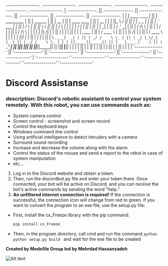 
 .----------------.  .----------------.  .----------------.  .----------------.  .----------------.  .----------------. 
| .--------------. || .--------------. || .--------------. || .--------------. || .--------------. || .--------------. |
| | ____    ____ | || |  _________   | || |    ______    | || |      __      | || | ____    ____ | || |      __      | |
| ||_   \  /   _|| || | |  _   _  |  | || |  .' ___  |   | || |     /  \     | || ||_   \  /   _|| || |     /  \     | |
| |  |   \/   |  | || | |_/ | | \_|  | || | / .'   \_|   | || |    / /\ \    | || |  |   \/   |  | || |    / /\ \    | |
| |  | |\  /| |  | || |     | |      | || | | |    ____  | || |   / ____ \   | || |  | |\  /| |  | || |   / ____ \   | |
| | _| |_\/_| |_ | || |    _| |_     | || | \ `.___]  _| | || | _/ /    \ \_ | || | _| |_\/_| |_ | || | _/ /    \ \_ | |
| ||_____||_____|| || |   |_____|    | || |  `._____.'   | || ||____|  |____|| || ||_____||_____|| || ||____|  |____|| |
| |              | || |              | || |              | || |              | || |              | || |              | |
| '--------------' || '--------------' || '--------------' || '--------------' || '--------------' || '--------------' |
 '----------------'  '----------------'  '----------------'  '----------------'  '----------------'  '----------------' 


# Discord Assistanse

### description: Discord's robotic assistant to control your system remotely. With this robot, you can use commands such as:

- System camera control
- Screen control - screenshot and screen record
- Control the keyboard keys
- Windows command line control
- Using artificial intelligence to detect intruders with a camera
- Surround sound recording
- Increase and decrease the volume along with the alarm
- Control the status of the mouse and send a report to the robot in case of system manipulation
- etc...

1. Log in to the Discord website and obtain a token. 
2. Then, run the discordbot.py file and enter your token there. Once connected, your bot will be active on Discord, and you can receive the bot's active commands by sending the word "help."
3. **An unfiltered internet connection is required!**
If the connection is successful, the connection icon will change from red to green.
If you want to convert the program to an exe file, use the setup.py file:
- First, install the cx_Freeze library with the pip command: 
    ```sh
    pip install cx_Freeze
    ```
- Then, in the program directory, call cmd and run the command ```python python setup.py build ``` and wait for the exe file to be created

**Created by Medofile Group led by Mehrdad Hassanzadeh**


![Alt text](https://s8.uupload.ir/files/discordroboticon_uwdy.jpg)
